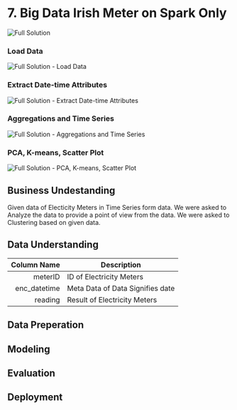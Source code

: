 # 7. Big Data Irish Meter on Spark Only

![Full Solution](https://github.com/wildangbudhi/BIG-Data-with-KNIM/blob/master/7.%20Big%20Data%20Irish%20Meter%20on%20Spark%20Only/Screenshoot/Full%20Solution.png)

### Load Data
![Full Solution - Load Data](https://github.com/wildangbudhi/BIG-Data-with-KNIM/blob/master/7.%20Big%20Data%20Irish%20Meter%20on%20Spark%20Only/Screenshoot/Full%20Solution%20-%20Load%20Data.png)

### Extract Date-time Attributes
![Full Solution - Extract Date-time Attributes](https://github.com/wildangbudhi/BIG-Data-with-KNIM/blob/master/7.%20Big%20Data%20Irish%20Meter%20on%20Spark%20Only/Screenshoot/Full%20Solution%20-%20Extract%20Date-time%20Attributes.png)

### Aggregations and Time Series
![Full Solution - Aggregations and Time Series](https://github.com/wildangbudhi/BIG-Data-with-KNIM/blob/master/7.%20Big%20Data%20Irish%20Meter%20on%20Spark%20Only/Screenshoot/Full%20Solution%20-%20Aggregations%20and%20Time%20Series.png)

### PCA, K-means, Scatter Plot
![Full Solution - PCA, K-means, Scatter Plot](https://github.com/wildangbudhi/BIG-Data-with-KNIM/blob/master/7.%20Big%20Data%20Irish%20Meter%20on%20Spark%20Only/Screenshoot/Full%20Solution%20-%20PCA%2C%20K-means%2C%20Scatter%20Plot.png)

## Business Undestanding

Given data of Electicity Meters in Time Series form data. We were asked to Analyze the data to provide a point of view from the data. We were asked to Clustering based on given data.

## Data Understanding

|  Column Name | Description                      |
|-------------:|----------------------------------|
| meterID      | ID of Electricity Meters         |
| enc_datetime | Meta Data of Data Signifies date |
| reading      | Result of Electricity Meters     |

## Data Preperation

## Modeling

## Evaluation

## Deployment
